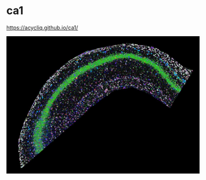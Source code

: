 # ca1

 https://acycliq.github.io/ca1/

<img src="viewer/assets/screenshot.jpg" alt="Your image title"/>
